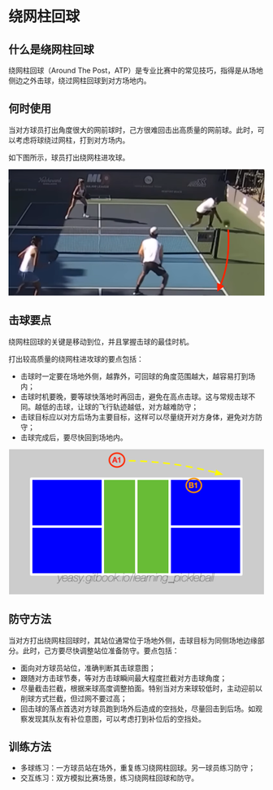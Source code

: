 # 绕网柱回球

## 什么是绕网柱回球

绕网柱回球（Around The Post，ATP）是专业比赛中的常见技巧，指得是从场地侧边之外击球，绕过网柱回球到对方场地内。

## 何时使用

当对方球员打出角度很大的网前球时，己方很难回击出高质量的网前球。此时，可以考虑将球绕过网柱，打到对方场内。

如下图所示，球员打出绕网柱进攻球。

![绕网柱进攻](_images/atp-shot.png)

## 击球要点

绕网柱回球的关键是移动到位，并且掌握击球的最佳时机。

打出较高质量的绕网柱进攻球的要点包括：

* 击球时一定要在场地外侧，越靠外，可回球的角度范围越大，越容易打到场内；
* 击球时机要晚，要等球快落地时再回击，避免在高点击球。这与常规击球不同。越低的击球，让球的飞行轨迹越低，对方越难防守；
* 击球目标应以对方后场为主要目标，这样可以尽量绕开对方身体，避免对方防守；
* 击球完成后，要尽快回到场地内。

![绕网柱进攻的目标](_images/atp-target.png)

## 防守方法

当对方打出绕网柱回球时，其站位通常位于场地外侧，击球目标为同侧场地边缘部分。此时，己方要尽快调整站位准备防守。要点包括：

* 面向对方球员站位，准确判断其击球意图；
* 跟随对方击球节奏，等对方击球瞬间最大程度拦截对方击球角度；
* 尽量截击拦截，根据来球高度调整拍面。特别当对方来球较低时，主动迎前以削球方式拦截，但过网不要过高；
* 回击球的落点首选对方球员跑到场外后造成的空挡处，尽量回击到后场。如观察发现其队友有补位意图，可以考虑打到补位后的空挡处。

## 训练方法

* 多球练习：一方球员站在场外，重复练习绕网柱回球。另一球员练习防守；
* 交互练习：双方模拟比赛场景，练习绕网柱回球和防守。